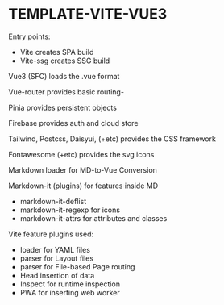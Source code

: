 # TEMPLATE-VITE-VUE3

Entry points:
- Vite creates SPA build
- Vite-ssg creates SSG build

Vue3 (SFC) loads the .vue format

Vue-router provides basic routing-

Pinia provides persistent objects

Firebase provides auth and cloud store

Tailwind, Postcss, Daisyui, (+etc) provides the CSS framework

Fontawesome (+etc) provides the svg icons

Markdown loader for MD-to-Vue Conversion

Markdown-it (plugins) for features inside MD
- markdown-it-deflist
- markdown-it-regexp for icons
- markdown-it-attrs for attributes and classes

Vite feature plugins used:

- loader for YAML files
- parser for Layout files
- parser for File-based Page routing
- Head insertion of data
- Inspect for runtime inspection
- PWA for inserting web worker

